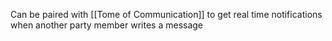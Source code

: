 Can be paired with [[Tome of Communication]] to get real time notifications when another party member writes a message
